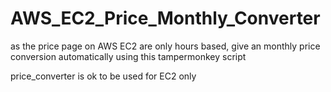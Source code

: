 # AWS_EC2_Price_Monthly_Converter
as the price page on AWS EC2 are only hours based, give an monthly price conversion automatically using this tampermonkey script


price_converter is ok to be used for EC2 only
